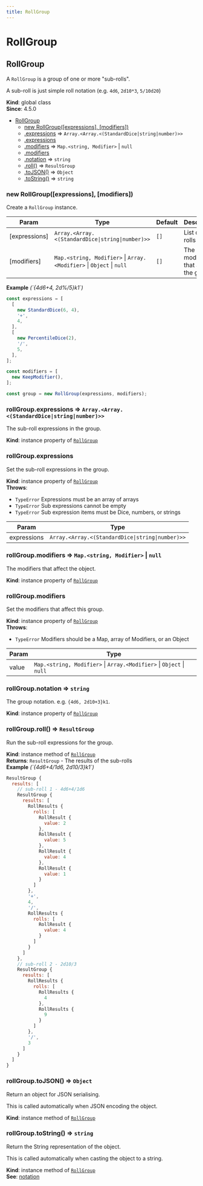 ```yaml
---
title: RollGroup
---
```


# RollGroup

<a name="RollGroup"></a>

## RollGroup
A `RollGroup` is a group of one or more "sub-rolls".

A sub-roll is just simple roll notation (e.g. `4d6`, `2d10*3`, `5/10d20`)

**Kind**: global class  
**Since**: 4.5.0  

* [RollGroup](#RollGroup)
    * [new RollGroup([expressions], [modifiers])](#new_RollGroup_new)
    * [.expressions](#RollGroup+expressions) ⇒ <code>Array.&lt;Array.&lt;(StandardDice\|string\|number)&gt;&gt;</code>
    * [.expressions](#RollGroup+expressions)
    * [.modifiers](#RollGroup+modifiers) ⇒ <code>Map.&lt;string, Modifier&gt;</code> \| <code>null</code>
    * [.modifiers](#RollGroup+modifiers)
    * [.notation](#RollGroup+notation) ⇒ <code>string</code>
    * [.roll()](#RollGroup+roll) ⇒ <code>ResultGroup</code>
    * [.toJSON()](#RollGroup+toJSON) ⇒ <code>Object</code>
    * [.toString()](#RollGroup+toString) ⇒ <code>string</code>

<a name="new_RollGroup_new"></a>

### new RollGroup([expressions], [modifiers])
Create a `RollGroup` instance.


| Param | Type | Default | Description |
| --- | --- | --- | --- |
| [expressions] | <code>Array.&lt;Array.&lt;(StandardDice\|string\|number)&gt;&gt;</code> | <code>[]</code> | List of sub-rolls |
| [modifiers] | <code>Map.&lt;string, Modifier&gt;</code> \| <code>Array.&lt;Modifier&gt;</code> \| <code>Object</code> \| <code>null</code> | <code>[]</code> | The modifiers that affect the group |

**Example** *(&#x60;{4d6+4, 2d%/5}k1&#x60;)*  
```js
const expressions = [
  [
    new StandardDice(6, 4),
    '+',
    4,
  ],
  [
    new PercentileDice(2),
    '/',
    5,
  ],
];

const modifiers = [
  new KeepModifier(),
];

const group = new RollGroup(expressions, modifiers);
```
<a name="RollGroup+expressions"></a>

### rollGroup.expressions ⇒ <code>Array.&lt;Array.&lt;(StandardDice\|string\|number)&gt;&gt;</code>
The sub-roll expressions in the group.

**Kind**: instance property of [<code>RollGroup</code>](#RollGroup)  
<a name="RollGroup+expressions"></a>

### rollGroup.expressions
Set the sub-roll expressions in the group.

**Kind**: instance property of [<code>RollGroup</code>](#RollGroup)  
**Throws**:

- <code>TypeError</code> Expressions must be an array of arrays
- <code>TypeError</code> Sub expressions cannot be empty
- <code>TypeError</code> Sub expression items must be Dice, numbers, or strings


| Param | Type |
| --- | --- |
| expressions | <code>Array.&lt;Array.&lt;(StandardDice\|string\|number)&gt;&gt;</code> | 

<a name="RollGroup+modifiers"></a>

### rollGroup.modifiers ⇒ <code>Map.&lt;string, Modifier&gt;</code> \| <code>null</code>
The modifiers that affect the object.

**Kind**: instance property of [<code>RollGroup</code>](#RollGroup)  
<a name="RollGroup+modifiers"></a>

### rollGroup.modifiers
Set the modifiers that affect this group.

**Kind**: instance property of [<code>RollGroup</code>](#RollGroup)  
**Throws**:

- <code>TypeError</code> Modifiers should be a Map, array of Modifiers, or an Object


| Param | Type |
| --- | --- |
| value | <code>Map.&lt;string, Modifier&gt;</code> \| <code>Array.&lt;Modifier&gt;</code> \| <code>Object</code> \| <code>null</code> | 

<a name="RollGroup+notation"></a>

### rollGroup.notation ⇒ <code>string</code>
The group notation. e.g. `{4d6, 2d10+3}k1`.

**Kind**: instance property of [<code>RollGroup</code>](#RollGroup)  
<a name="RollGroup+roll"></a>

### rollGroup.roll() ⇒ <code>ResultGroup</code>
Run the sub-roll expressions for the group.

**Kind**: instance method of [<code>RollGroup</code>](#RollGroup)  
**Returns**: <code>ResultGroup</code> - The results of the sub-rolls  
**Example** *(&#x60;{4d6+4/1d6, 2d10/3}k1&#x60;)*  
```js
ResultGroup {
  results: [
    // sub-roll 1 - 4d6+4/1d6
    ResultGroup {
      results: [
        RollResults {
          rolls: [
            RollResult {
              value: 2
            },
            RollResult {
              value: 5
            },
            RollResult {
              value: 4
            },
            RollResult {
              value: 1
            }
          ]
        },
        '+',
        4,
        '/',
        RollResults {
          rolls: [
            RollResult {
              value: 4
            }
          ]
        }
      ]
    },
    // sub-roll 2 - 2d10/3
    ResultGroup {
      results: [
        RollResults {
          rolls: [
            RollResults {
              4
            },
            RollResults {
              9
            }
          ]
        },
        '/',
        3
      ]
    }
  ]
}
```
<a name="RollGroup+toJSON"></a>

### rollGroup.toJSON() ⇒ <code>Object</code>
Return an object for JSON serialising.

This is called automatically when JSON encoding the object.

**Kind**: instance method of [<code>RollGroup</code>](#RollGroup)  
<a name="RollGroup+toString"></a>

### rollGroup.toString() ⇒ <code>string</code>
Return the String representation of the object.

This is called automatically when casting the object to a string.

**Kind**: instance method of [<code>RollGroup</code>](#RollGroup)  
**See**: [notation](#RollGroup+notation)  
